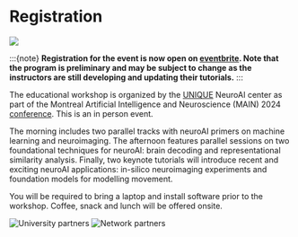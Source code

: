 # Registration

![](./banner.jpeg)

:::{note}
**Registration for the event is now open on [eventbrite](https://www.eventbrite.ca/e/main-educational-2024-tickets-1006869863867). Note that the program is preliminary and may be subject to change as the instructors are still developing and updating their tutorials.**
:::

The educational workshop is organized by the [UNIQUE](https://www.unique.quebec/) NeuroAI center as part of the Montreal Artificial Intelligence and Neuroscience (MAIN) 2024 [conference](https://www.main2024.org/). This is an in person event.

The morning includes two parallel tracks with neuroAI primers on machine learning and neuroimaging. The afternoon features parallel sessions on two foundational techniques for neuroAI: brain decoding and representational similarity analysis. Finally, two keynote tutorials will introduce recent and exciting neuroAI applications: in-silico neuroimaging experiments and foundation models for modelling movement.

You will be required to bring a laptop and install software prior to the workshop. Coffee, snack and lunch will be offered onsite.

![University partners](images/partners_university.jpg "MAIN University partners")
![Network partners](images/partners_network.jpg "Networkm partners")
